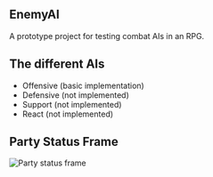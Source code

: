 ## EnemyAI
A prototype project for testing combat AIs in an RPG.

## The different AIs
- Offensive (basic implementation)
- Defensive (not implemented)
- Support (not implemented)
- React (not implemented)

## Party Status Frame
![Party status frame](https:github.com/celes128/EnemyAI/blob/master/partystatusframe1.png)
